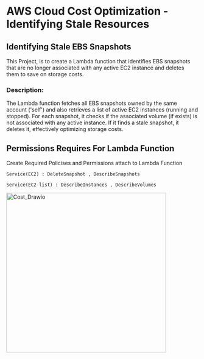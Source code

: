 # AWS Cloud Cost Optimization - Identifying Stale Resources

## Identifying Stale EBS Snapshots

This Project, is to create a Lambda function that identifies EBS snapshots that are no longer associated with any active EC2 instance and deletes them to save on storage costs.

### Description:

The Lambda function fetches all EBS snapshots owned by the same account ('self') and also retrieves a list of active EC2 instances (running and stopped). For each snapshot, it checks if the associated volume (if exists) is not associated with any active instance. If it finds a stale snapshot, it deletes it, effectively optimizing storage costs.

## Permissions Requires For Lambda Function

Create Required Policises and Permissions attach to Lambda Function

```
Service(EC2) : DeleteSnapshot , DescribeSnapshots
```

```
Service(EC2-list) : DescribeInstances , DescribeVolumes
```

<img width="419" alt="Cost_Drawio" src="https://github.com/user-attachments/assets/c13e1d01-9755-4efd-9c52-27ab23349c9b">



